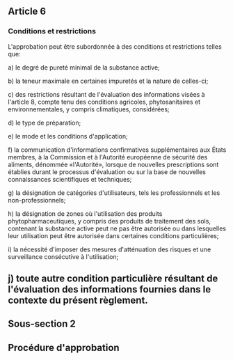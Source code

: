 ## Article 6
### Conditions et restrictions

L'approbation peut être subordonnée à des conditions et restrictions telles que:

a) le degré de pureté minimal de la substance active;

b) la teneur maximale en certaines impuretés et la nature de celles-ci;

c) des restrictions résultant de l'évaluation des informations visées à l'article 8, compte tenu des conditions agricoles, phytosanitaires et environnementales, y compris climatiques, considérées;

d) le type de préparation;

e) le mode et les conditions d'application;

f) la communication d'informations confirmatives supplémentaires aux États membres, à la Commission et à l'Autorité européenne de sécurité des aliments, dénommée «l'Autorité», lorsque de nouvelles prescriptions sont établies durant le processus d'évaluation ou sur la base de nouvelles connaissances scientifiques et techniques;

g) la désignation de catégories d'utilisateurs, tels les professionnels et les non-professionnels;

h) la désignation de zones où l'utilisation des produits phytopharmaceutiques, y compris des produits de traitement des sols, contenant la substance active peut ne pas être autorisée ou dans lesquelles leur utilisation peut être autorisée dans certaines conditions particulières;

i) la nécessité d'imposer des mesures d'atténuation des risques et une surveillance consécutive à l'utilisation;

j) toute autre condition particulière résultant de l'évaluation des informations fournies dans le contexte du présent règlement.
---


## Sous-section 2
## Procédure d'approbation